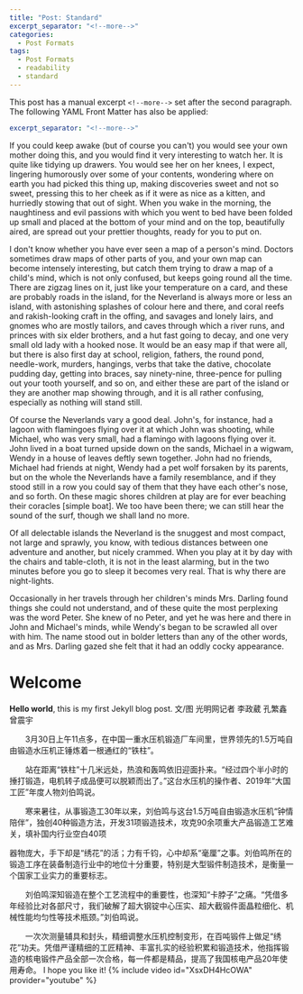 ```yaml
---
title: "Post: Standard"
excerpt_separator: "<!--more-->"
categories:
  - Post Formats
tags:
  - Post Formats
  - readability
  - standard
---
```



This post has a manual excerpt `<!--more-->` set after the second paragraph. The following YAML Front Matter has also be applied:

```yaml
excerpt_separator: "<!--more-->"
```

If you could keep awake (but of course you can't) you would see your own mother doing this, and you would find it very interesting to watch her. It is quite like tidying up drawers. You would see her on her knees, I expect, lingering humorously over some of your contents, wondering where on earth you had picked this thing up, making discoveries sweet and not so sweet, pressing this to her cheek as if it were as nice as a kitten, and hurriedly stowing that out of sight. When you wake in the morning, the naughtiness and evil passions with which you went to bed have been folded up small and placed at the bottom of your mind and on the top, beautifully aired, are spread out your prettier thoughts, ready for you to put on.

I don't know whether you have ever seen a map of a person's mind. Doctors sometimes draw maps of other parts of you, and your own map can become intensely interesting, but catch them trying to draw a map of a child's mind, which is not only confused, but keeps going round all the time. There are zigzag lines on it, just like your temperature on a card, and these are probably roads in the island, for the Neverland is always more or less an island, with astonishing splashes of colour here and there, and coral reefs and rakish-looking craft in the offing, and savages and lonely lairs, and gnomes who are mostly tailors, and caves through which a river runs, and princes with six elder brothers, and a hut fast going to decay, and one very small old lady with a hooked nose. It would be an easy map if that were all, but there is also first day at school, religion, fathers, the round pond, needle-work, murders, hangings, verbs that take the dative, chocolate pudding day, getting into braces, say ninety-nine, three-pence for pulling out your tooth yourself, and so on, and either these are part of the island or they are another map showing through, and it is all rather confusing, especially as nothing will stand still.

Of course the Neverlands vary a good deal. John's, for instance, had a lagoon with flamingoes flying over it at which John was shooting, while Michael, who was very small, had a flamingo with lagoons flying over it. John lived in a boat turned upside down on the sands, Michael in a wigwam, Wendy in a house of leaves deftly sewn together. John had no friends, Michael had friends at night, Wendy had a pet wolf forsaken by its parents, but on the whole the Neverlands have a family resemblance, and if they stood still in a row you could say of them that they have each other's nose, and so forth. On these magic shores children at play are for ever beaching their coracles [simple boat]. We too have been there; we can still hear the sound of the surf, though we shall land no more.

Of all delectable islands the Neverland is the snuggest and most compact, not large and sprawly, you know, with tedious distances between one adventure and another, but nicely crammed. When you play at it by day with the chairs and table-cloth, it is not in the least alarming, but in the two minutes before you go to sleep it becomes very real. That is why there are night-lights.

Occasionally in her travels through her children's minds Mrs. Darling found things she could not understand, and of these quite the most perplexing was the word Peter. She knew of no Peter, and yet he was here and there in John and Michael's minds, while Wendy's began to be scrawled all over with him. The name stood out in bolder letters than any of the other words, and as Mrs. Darling gazed she felt that it had an oddly cocky appearance.
# Welcome

**Hello world**, this is my first Jekyll blog post.
文/图 光明网记者 李政葳 孔繁鑫 曾震宇

　　3月30日上午11点多，在中国一重水压机锻造厂车间里，世界领先的1.5万吨自由锻造水压机正锤炼着一根通红的“铁柱”。

　　站在距离“铁柱”十几米远处，热浪和轰鸣依旧迎面扑来。“经过四个半小时的捶打锻造，电机转子成品便可以脱颖而出了。”这台水压机的操作者、2019年“大国工匠”年度人物刘伯鸣说。

　　寒来暑往，从事锻造工30年以来，刘伯鸣与这台1.5万吨自由锻造水压机“钟情陪伴”，独创40种锻造方法，开发31项锻造技术，攻克90余项重大产品锻造工艺难关，填补国内行业空白40项

器物庞大，手下却是“绣花”的活；力有千钧，心中却系“毫厘”之事。刘伯鸣所在的锻造工序在装备制造行业中的地位十分重要，特别是大型锻件制造技术，是衡量一个国家工业实力的重要标志。

　　刘伯鸣深知锻造在整个工艺流程中的重要性，也深知“卡脖子”之痛。“凭借多年经验比对各部尺寸，我们破解了超大钢锭中心压实、超大截锻件面晶粒细化、机械性能均匀性等技术瓶颈。”刘伯鸣说。

　　一次次测量辅具和封头，精细调整水压机控制变形，在百吨锻件上做足“绣花”功夫。凭借严谨精细的工匠精神、丰富扎实的经验积累和锻造技术，他指挥锻造的核电锻件产品全部一次合格，每一件都是精品，提高了我国核电产品20年使用寿命。
I hope you like it!
{% include video id="XsxDH4HcOWA" provider="youtube" %}
